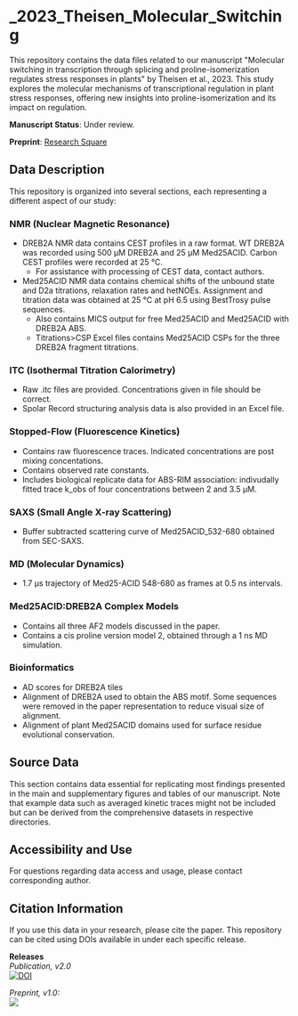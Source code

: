 # _2023_Theisen_Molecular_Switching
This repository contains the data files related to our manuscript "Molecular switching in transcription through splicing and proline-isomerization regulates stress responses in plants" by Theisen et al., 2023. This study explores the molecular mechanisms of transcriptional regulation in plant stress responses, offering new insights into proline-isomerization and its impact on regulation.

**Manuscript Status**: Under review.

**Preprint**: [Research Square](https://www.researchsquare.com/article/rs-3034274/latest) 

## Data Description
This repository is organized into several sections, each representing a different aspect of our study:

### NMR (Nuclear Magnetic Resonance)
  - DREB2A NMR data contains CEST profiles in a raw format. WT DREB2A was recorded using 500 µM DREB2A and 25 µM Med25ACID. Carbon CEST profiles were recorded at 25 °C.
    - For assistance with processing of CEST data, contact authors.
  - Med25ACID NMR data contains chemical shifts of the unbound state and D2a titrations, relaxation rates and hetNOEs. Assignment and titration data was obtained at 25 °C at pH 6.5 using BestTrosy pulse sequences.
    - Also contains MICS output for free Med25ACID and Med25ACID with DREB2A ABS.
    - Titrations>CSP Excel files contains Med25ACID CSPs for the three DREB2A fragment titrations.

### ITC (Isothermal Titration Calorimetry)
  - Raw .itc files are provided. Concentrations given in file should be correct.
  - Spolar Record structuring analysis data is also provided in an Excel file.

### Stopped-Flow (Fluorescence Kinetics)
  - Contains raw fluorescence traces. Indicated concentrations are post mixing concentations.
  - Contains observed rate constants.
  - Includes biological replicate data for ABS-RIM association: indivudally fitted trace k_obs of four concentrations between 2 and 3.5 µM.

### SAXS (Small Angle X-ray Scattering)
  - Buffer subtracted scattering curve of Med25ACID_532-680 obtained from SEC-SAXS.

### MD (Molecular Dynamics)
  - 1.7 µs trajectory of Med25-ACID 548-680 as frames at 0.5 ns intervals.

### Med25ACID:DREB2A Complex Models
  - Contains all three AF2 models discussed in the paper.
  - Contains a cis proline version model 2, obtained through a 1 ns MD simulation.
### Bioinformatics
  - AD scores for DREB2A tiles
  - Alignment of DREB2A used to obtain the ABS motif. Some sequences were removed in the paper representation to reduce visual size of alignment.
  - Alignment of plant Med25ACID domains used for surface residue evolutional conservation.
  
## Source Data
This section contains data essential for replicating most findings presented in the main and supplementary figures and tables of our manuscript. Note that example data such as averaged kinetic traces might not be included but can be derived from the comprehensive datasets in respective directories.

## Accessibility and Use
For questions regarding data access and usage, please contact corresponding author.

## Citation Information
If you use this data in your research, please cite the paper.
This repository can be cited using DOIs available in under each specific release.

**Releases**\
*Publication, v2.0*\
[![DOI](https://zenodo.org/badge/DOI/10.5281/zenodo.10409674.svg)](https://doi.org/10.5281/zenodo.10409674)

*Preprint, v1.0:* \
[![](https://zenodo.org/badge/DOI/10.5281/zenodo.10376118.svg)](https://doi.org/10.5281/zenodo.10376118)
